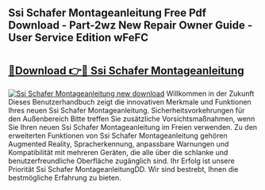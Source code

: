 ## Ssi Schafer Montageanleitung Free Pdf Download - Part-2wz New Repair Owner Guide - User Service Edition wFeFC

# <h2><a href="http://df8bzu.blite.top/?on=Ssi+Schafer+Montageanleitung">🔗Download 👉🔴 Ssi Schafer Montageanleitung</a></h2>

[![Ssi Schafer Montageanleitung new download](https://i.imgur.com/lujVjoI.png)](http://df8bzu.blite.top/?on=Ssi+Schafer+Montageanleitung)
Willkommen in der Zukunft Dieses Benutzerhandbuch zeigt die innovativen Merkmale und Funktionen Ihres neuen Ssi Schafer Montageanleitung. Sicherheitsvorkehrungen für den Außenbereich Bitte treffen Sie zusätzliche Vorsichtsmaßnahmen, wenn Sie Ihren neuen Ssi Schafer Montageanleitung im Freien verwenden. Zu den erweiterten Funktionen von Ssi Schafer Montageanleitung gehören Augmented Reality, Spracherkennung, anpassbare Warnungen und Kompatibilität mit mehreren Geräten, die alle über die schlanke und benutzerfreundliche Oberfläche zugänglich sind. Ihr Erfolg ist unsere Priorität Ssi Schafer MontageanleitungDD. Wir sind bestrebt, Ihnen die bestmögliche Erfahrung zu bieten.
